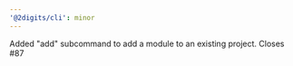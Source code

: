 ```yaml
---
'@2digits/cli': minor
---
```


Added "add" subcommand to add a module to an existing project. Closes #87
